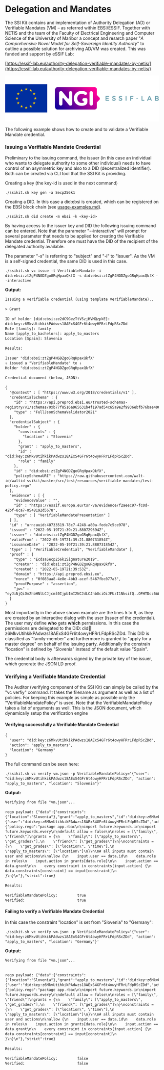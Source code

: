 # Delegation and Mandates

The SSI Kit contains and implementation of Authority Delegation (AD) or Verifiable Mandates (VM) – as referred within EBSI/ESSIF. Together with NETIS and the team of the Faculty of Electrical Engineering and Computer Science of the University of Maribor a concept and resarch paper "_A Comprehensive Novel Model for Self-Sovereign Identity Authority_" to outline a possible solution for archiving AD/VM was created. This was funded and support by eSSIF Lab:

[https://essif-lab.eu/authority-delegation-verifiable-mandates-by-netis/](https://essif-lab.eu/authority-delegation-verifiable-mandates-by-netis/)

![](<../../.gitbook/assets/image (5).png>)

The following example shows how to create and to validate a Verifiable Mandate credential.

### Issuing a Verifiable Mandate Credential

Preliminary to the issuing command, the issuer (in this case an individual who wants to delegate authority to some other individual) needs to have control of an asymmetric key and also to a DID (decentralized identifier). Both can be created via CLI tool that the SSI Kit is providing.

Creating a key (the key-id is used in the next command)

```
./ssikit.sh key gen -a Secp256k1
```

Creating a DID. In this case a did:ebsi is created, which can be registered on the EBSI block chain (see [usage-examples.md](../ebsi-essif/usage-examples.md "mention")).

```
./ssikit.sh did create -m ebsi -k <key-id>
```

By having access to the issuer key and DID the following issuing command can be entered. Note that the parameter "--interactive" will prompt for several parameter that needs to be applied for creating the Verifiable Mandate credential. Therefore one must have the DID of the recipient of the delegated authority available.

The parameter "-s" is referring to "subject" and "-i" to "issuer". As the VM is a self-signed credential, the same DID is used in this case.

```
./ssikit.sh vc issue -t VerifiableMandate -i did:ebsi:ztZgP4NGDZgoGRqHpaxQkfX -s did:ebsi:ztZgP4NGDZgoGRqHpaxQkfX --interactive
```

**Output:**

```
Issuing a verifiable credential (using template VerifiableMandate)..

> Grant

ID of holder [did:ebsi:ze2dC9GezTtVSzjHVMQzpkE]: did:key:z6MkvUtihkikPAdwzs18AExS4GFr6t4owyHFRrLFdpRScZDd
Role [family]: family
Name [apply_to_bachelors]: apply_to_masters
Location [Spain]: Slovenia

Results:

Issuer "did:ebsi:ztZgP4NGDZgoGRqHpaxQkfX"
⇓ issued a "VerifiableMandate" to ⇓
Holder "did:ebsi:ztZgP4NGDZgoGRqHpaxQkfX"

Credential document (below, JSON):

{
  "@context" : [ "https://www.w3.org/2018/credentials/v1" ],
  "credentialSchema" : {
    "id" : "https://api.preprod.ebsi.eu/trusted-schemas-registry/v1/schemas/0xb77f8516a965631b4f197ad54c65a9e2f9936ebfb76bae4906d33744dbcc60ba",
    "type" : "FullJsonSchemaValidator2021"
  },
  "credentialSubject" : {
    "holder" : {
      "constraints" : {
        "location" : "Slovenia"
      },
      "grant" : "apply_to_masters",
      "id" : "did:key:z6MkvUtihkikPAdwzs18AExS4GFr6t4owyHFRrLFdpRScZDd",
      "role" : "family"
    },
    "id" : "did:ebsi:ztZgP4NGDZgoGRqHpaxQkfX",
    "policySchemaURI" : "https://raw.githubusercontent.com/walt-id/waltid-ssikit/master/src/test/resources/verifiable-mandates/test-policy.rego"
  },
  "evidence" : [ {
    "evidenceValue" : "",
    "id" : "https://essif.europa.eu/tsr-va/evidence/f2aeec97-fc0d-42bf-8ca7-0548192d5678",
    "type" : [ "VerifiableMandatePresentation" ]
  } ],
  "id" : "urn:uuid:40733519-78c7-4248-a80a-fede7c5ce978",
  "issued" : "2022-05-19T21:39:21.880729594Z",
  "issuer" : "did:ebsi:ztZgP4NGDZgoGRqHpaxQkfX",
  "validFrom" : "2022-05-19T21:39:21.880731854Z",
  "issuanceDate" : "2022-05-19T21:39:21.880731854Z",
  "type" : [ "VerifiableCredential", "VerifiableMandate" ],
  "proof" : {
    "type" : "EcdsaSecp256k1Signature2019",
    "creator" : "did:ebsi:ztZgP4NGDZgoGRqHpaxQkfX",
    "created" : "2022-05-19T21:39:53Z",
    "domain" : "https://api.preprod.ebsi.eu",
    "nonce" : "0f083aa8-4e8e-4bb3-acef-5467fbc077a3",
    "proofPurpose" : "assertion",
    "jws" : "eyJiNjQiOmZhbHNlLCJjcml0IjpbImI2NCJdLCJhbGciOiJFUzI1NksifQ..OPHTDcz6AWSF8SODePIRM9xCCvmOqbOuUk88E6piCALT0QticpiHnfnOZiYZRAvXmXEJ1iDjI6tVrNAq2kKTug"
  }
}

```

Most importantly in the above shown example are the lines 5 to 6,  as they are created by an interactive dialog with the user (issuer of the credential). The user may define **who** gets **which** permissions. In this case the permissions are delegated to the DID:  did:key:z6MkvUtihkikPAdwzs18AExS4GFr6t4owyHFRrLFdpRScZDd. This DID is classified as "family-member" and furthermore is granted to "apply for a master degree" on behalf of the issuing party. Additionally the constrain "location" is defined by "Slovenia" instead of the default value "Spain".&#x20;

The credential body is afterwards signed by the private key of the issuer, which generate the JSON LD proof.

### Verifying a Verifiable Mandate Credential

The Auditor (verifying component of the SSI Kit) can simply be called by the "vc verfiy" command. It takes the filename as argument as well as a list of policies. For keeping this example as simple as possible only the "VerifiableMandatePolicy" is used. Note that the VerifiableMandatePolicy takes a list of arguments as well. This is the JSON document, which dynamically setup the verification engine

#### **Verifying successfully a Verifiable Mandate Credential**

```
{ 
  "user": "did:key:z6MkvUtihkikPAdwzs18AExS4GFr6t4owyHFRrLFdpRScZDd", 
  "action": "apply_to_masters", 
  "location": "Germany"
}  
```

The full command can be seen here:

```
./ssikit.sh vc verify vm.json -p VerifiableMandatePolicy='{"user": "did:key:z6MkvUtihkikPAdwzs18AExS4GFr6t4owyHFRrLFdpRScZDd", "action": "apply_to_masters", "location": "Slovenia"}'
```

**Output:**

```
Verifying from file "vm.json"...

rego payload: {"data":{"constraints":{"location":"Slovenia"},"grant":"apply_to_masters","id":"did:key:z6MkvUtihkikPAdwzs18AExS4GFr6t4owyHFRrLFdpRScZDd","role":"family"},"input":{"user":"did:key:z6MkvUtihkikPAdwzs18AExS4GFr6t4owyHFRrLFdpRScZDd","action":"apply_to_masters","location":"Slovenia"},"rego_modules":{"policy.rego":"package app.rbac\n\nimport future.keywords.in\nimport future.keywords.every\n\ndefault allow = false\n\nroles = [\"family\", \"friend\"]\ngrants = {\n    \"family\": [\"apply_to_masters\", \"get_grades\"],\n    \"friend\": [\"get_grades\"]\n}\nconstraints = {\n    \"get_grades\": [\"location\", \"time\"],\n    \"apply_to_masters\": [\"location\"]\n}\n\n# all inputs must contain user and actions\n\nallow {\n    input.user == data.id\n    data.role in roles\n    input.action in grants[data.role]\n\n    input.action == data.grant\n\n    every constraint in constraints[input.action] {\n        data.constraints[constraint] == input[constraint]\n    }\n}\n"},"strict":true}

Results:

VerifiableMandatePolicy:         true
Verified:                        true

```

#### **Failing to verify a Verifiable Mandate Credential**

In this case the constraint "location" is set from "Slovenia" to  "Germany":

```
./ssikit.sh vc verify vm.json -p VerifiableMandatePolicy='{"user": "did:key:z6MkvUtihkikPAdwzs18AExS4GFr6t4owyHFRrLFdpRScZDd", "action": "apply_to_masters", "location": "Germany"}'
```

**Output:**

```
Verifying from file "vm.json"...


rego payload: {"data":{"constraints":{"location":"Slovenia"},"grant":"apply_to_masters","id":"did:key:z6MkvUtihkikPAdwzs18AExS4GFr6t4owyHFRrLFdpRScZDd","role":"family"},"input":{"user":"did:key:z6MkvUtihkikPAdwzs18AExS4GFr6t4owyHFRrLFdpRScZDd","action":"apply_to_masters","location":"Germany"},"rego_modules":{"policy.rego":"package app.rbac\n\nimport future.keywords.in\nimport future.keywords.every\n\ndefault allow = false\n\nroles = [\"family\", \"friend\"]\ngrants = {\n    \"family\": [\"apply_to_masters\", \"get_grades\"],\n    \"friend\": [\"get_grades\"]\n}\nconstraints = {\n    \"get_grades\": [\"location\", \"time\"],\n    \"apply_to_masters\": [\"location\"]\n}\n\n# all inputs must contain user and actions\n\nallow {\n    input.user == data.id\n    data.role in roles\n    input.action in grants[data.role]\n\n    input.action == data.grant\n\n    every constraint in constraints[input.action] {\n        data.constraints[constraint] == input[constraint]\n    }\n}\n"},"strict":true}

Results:

VerifiableMandatePolicy:         false
Verified:                        false
```
